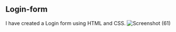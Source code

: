 ## Login-form
 I have created a Login form using HTML and CSS.
![Screenshot (61)](https://github.com/NIMRA-MEHMOOD/Login-form/assets/123861594/df6508a0-3a4a-4565-82a4-dc3aed495457)
